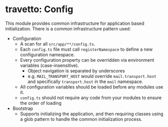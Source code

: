 travetto: Config 
===

This module provides common infrastructure for application based initialization.  There is a common
infrastructure pattern used:
  - Configuration
    - A scan for all `src/app/**/config.ts`.  
    - Each `config.ts` file must call `registerNamespace` to define a new configuration 
      namespace.  
    - Every configuration property can be overridden via environment variables (case-insensitive).
       - Object navigation is separated by underscores
       - e.g. `MAIL_TRANSPORT_HOST` would override `mail.transport.host` and specifically `transport.host`
         in the `mail` namespace.
    - All configuration variables should be loaded before any modules use it. 
    - `config.ts` should not require any code from your modules to ensure the order of loading 
  - Bootstrap
    - Supports initializing the application, and then requiring classes using a glob pattern 
      to handle the common initialization process.
